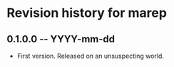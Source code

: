 # Revision history for marep

## 0.1.0.0  -- YYYY-mm-dd

* First version. Released on an unsuspecting world.
